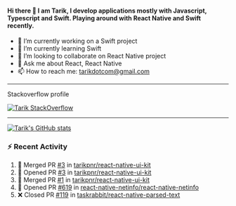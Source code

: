 #### Hi there 👋 I am Tarik, I develop applications mostly with Javascript, Typescript and Swift. Playing around with React Native and Swift recently.


- 🔭 I’m currently working on a Swift project
- 🌱 I’m currently learning Swift
- 👯 I’m looking to collaborate on React Native project
- 💬 Ask me about React, React Native
- 📫 How to reach me: tarikdotcom@gmail.com




---

Stackoverflow profile

[![Tarik StackOverflow](https://stackoverflow-badge.herokuapp.com/api/StackOverflowBadge/14122375)](https://stackoverflow.com/users/9631529/tarik)


---

[![Tarik's GitHub stats](https://github-readme-stats.vercel.app/api?username=tarikpnr&show_icons=true&theme=radical)](https://github.com/tarikpnr/github-readme-stats)


### :zap: Recent Activity

<!--START_SECTION:activity-->
1. 🎉 Merged PR [#3](https://github.com/tarikpnr/react-native-ui-kit/pull/3) in [tarikpnr/react-native-ui-kit](https://github.com/tarikpnr/react-native-ui-kit)
2. 💪 Opened PR [#3](https://github.com/tarikpnr/react-native-ui-kit/pull/3) in [tarikpnr/react-native-ui-kit](https://github.com/tarikpnr/react-native-ui-kit)
3. 🎉 Merged PR [#1](https://github.com/tarikpnr/react-native-ui-kit/pull/1) in [tarikpnr/react-native-ui-kit](https://github.com/tarikpnr/react-native-ui-kit)
4. 💪 Opened PR [#619](https://github.com/react-native-netinfo/react-native-netinfo/pull/619) in [react-native-netinfo/react-native-netinfo](https://github.com/react-native-netinfo/react-native-netinfo)
5. ❌ Closed PR [#119](https://github.com/taskrabbit/react-native-parsed-text/pull/119) in [taskrabbit/react-native-parsed-text](https://github.com/taskrabbit/react-native-parsed-text)
<!--END_SECTION:activity-->







